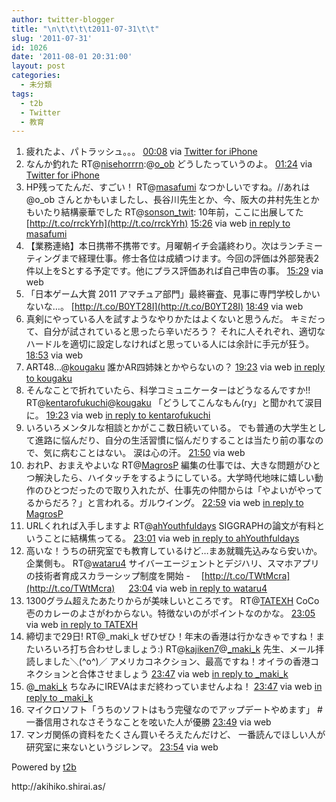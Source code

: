```yaml
---
author: twitter-blogger
title: "\n\t\t\t\t2011-07-31\t\t"
slug: '2011-07-31'
id: 1026
date: '2011-08-01 20:31:00'
layout: post
categories:
  - 未分類
tags:
  - t2b
  - Twitter
  - 教育
---
```


<div xmlns:georss="http://www.georss.org/georss">

1.  <span><span>疲れたよ、パトラッシュ。。。</span> <span>[<span>00:08</span>](http://twitter.com/o_ob/status/97624747856240640) <span>via [Twitter for iPhone](http://twitter.com/#!/download/iphone)</span></span></span>
2.  <span><span>なんか釣れた RT@[nisehorrrn](http://twitter.com/nisehorrrn "nisehorrrn"):@[o_ob](http://twitter.com/o_ob "o_ob") どうしたっていうのよ。</span> <span>[<span>01:24</span>](http://twitter.com/o_ob/status/97643817720750080) <span>via [Twitter for iPhone](http://twitter.com/#!/download/iphone)</span></span></span>
3.  <span><span>HP残ってたんだ、すごい！ RT@[masafumi](http://twitter.com/masafumi "masafumi") なつかしいですね。//あれは@o_ob さんとかもいましたし、長谷川先生とか、今、阪大の井村先生とかもいたり結構豪華でした RT@[sonson_twit](http://twitter.com/sonson_twit "sonson_twit"): 10年前，ここに出展してた　[http://t.co/rrckYrh](http://t.co/rrckYrh)</span> <span>[<span>15:26</span>](http://twitter.com/o_ob/status/97855723588952064) <span>via web</span> [in reply to masafumi](http://twitter.com/masafumi/status/97688439125848065)</span></span>
4.  <span><span>【業務連絡】本日携帯不携帯です。月曜朝イチ会議終わり。次はランチミーティングまで経理仕事。修士各位は成績つけます。今回の評価は外部発表2件以上をSとする予定です。他にプラス評価あれば自己申告の事。</span> <span>[<span>15:29</span>](http://twitter.com/o_ob/status/97856369708904450) <span>via web</span></span></span>
5.  <span><span>「日本ゲーム大賞 2011 アマチュア部門」最終審査、見事に専門学校しかいないな…。 [http://t.co/B0YT28I](http://t.co/B0YT28I)</span> <span>[<span>18:49</span>](http://twitter.com/o_ob/status/97906733422350336) <span>via web</span></span></span>
6.  <span><span>真剣にやっている人を試すようなやりかたはよくないと思うんだ。 キミだって、自分が試されていると思ったら辛いだろう？ それに人それぞれ、適切なハードルを適切に設定しなければと思っている人には余計に手元が狂う。</span> <span>[<span>18:53</span>](http://twitter.com/o_ob/status/97907679003021312) <span>via web</span></span></span>
7.  <span><span>ART48…@[kougaku](http://twitter.com/kougaku "kougaku") 誰かAR四姉妹とかやらないの？</span> <span>[<span>19:23</span>](http://twitter.com/o_ob/status/97915212954468352) <span>via web</span> [in reply to kougaku](http://twitter.com/kougaku/status/97914350244855809)</span></span>
8.  <span><span>そんなことで折れていたら、科学コミュニケーターはどうなるんですか!! RT@[kentarofukuchi](http://twitter.com/kentarofukuchi "kentarofukuchi")@[kougaku](http://twitter.com/kougaku "kougaku") 「どうしてこんなもん(ry」と聞かれて涙目に。</span> <span>[<span>19:23</span>](http://twitter.com/o_ob/status/97915396337831936) <span>via web</span> [in reply to kentarofukuchi](http://twitter.com/kentarofukuchi/status/97910464863932417)</span></span>
9.  <span><span>いろいろメンタルな相談とかがここ数日続いている。 でも普通の大学生として進路に悩んだり、自分の生活習慣に悩んだりすることは当たり前の事なので、気に病むことはない。 涙は心の汗。</span> <span>[<span>21:50</span>](http://twitter.com/o_ob/status/97952314349985793) <span>via web</span></span></span>
10.  <span><span>おれP、おまえやよいな RT@[MagrosP](http://twitter.com/MagrosP "MagrosP") 編集の仕事では、大きな問題がひとつ解決したら、ハイタッチをするようにしている。大学時代地味に嬉しい動作のひとつだったので取り入れたが、仕事先の仲間からは「やよいがやってるからだろ？」と言われる。ガルウイング。</span> <span>[<span>22:59</span>](http://twitter.com/o_ob/status/97969705419149312) <span>via web</span> [in reply to MagrosP](http://twitter.com/MagrosP/status/97954027492474881)</span></span>
11.  <span><span>URLくれれば入手しますよ RT@[ahYouthfuldays](http://twitter.com/ahYouthfuldays "ahYouthfuldays") SIGGRAPHの論文が有料ということに結構焦ってる。</span> <span>[<span>23:01</span>](http://twitter.com/o_ob/status/97970116997812224) <span>via web</span> [in reply to ahYouthfuldays](http://twitter.com/ahYouthfuldays/status/97943734704025601)</span></span>
12.  <span><span>高いな！うちの研究室でも教育しているけど…まあ就職先込みなら安いか。企業側も。 RT@[wataru4](http://twitter.com/wataru4 "wataru4") サイバーエージェントとデジハリ、スマホアプリの技術者育成スカラーシップ制度を開始 -　 [http://t.co/TWtMcra](http://t.co/TWtMcra) 　</span> <span>[<span>23:04</span>](http://twitter.com/o_ob/status/97970881908846592) <span>via web</span> [in reply to wataru4](http://twitter.com/wataru4/status/97969330867802113)</span></span>
13.  <span><span>1300グラム超えたあたりからが美味しいところです。 RT@[TATEXH](http://twitter.com/TATEXH "TATEXH") CoCo壱のカレーのよさがわからない。特徴ないのがポイントなのかな。</span> <span>[<span>23:05</span>](http://twitter.com/o_ob/status/97971139636236288) <span>via web</span> [in reply to TATEXH](http://twitter.com/TATEXH/status/97970644242804736)</span></span>
14.  <span><span>締切まで29日! RT@_maki_k ぜひぜひ！年末の香港は行かなきゃですね！またいろいろ打ち合わせしましょう:) RT@[kajiken7](http://twitter.com/kajiken7 "kajiken7")@[_maki_k](http://twitter.com/_maki_k "_maki_k") 先生、メール拝読しました＼(^o^)／ アメリカコネクション、最高ですね！オイラの香港コネクションと合体させましょう</span> <span>[<span>23:47</span>](http://twitter.com/o_ob/status/97981695285927936) <span>via web</span> [in reply to _maki_k](http://twitter.com/_maki_k/status/97978509955305473)</span></span>
15.  <span><span>@[_maki_k](http://twitter.com/_maki_k "_maki_k") ちなみにIREVAはまだ終わっていませんよね！</span> <span>[<span>23:47</span>](http://twitter.com/o_ob/status/97981768673656832) <span>via web</span> [in reply to _maki_k](http://twitter.com/_maki_k/status/97978509955305473)</span></span>
16.  <span><span>マイクロソフト「うちのソフトはもう完璧なのでアップデートやめます」 #一番信用されなさそうなことを呟いた人が優勝</span> <span>[<span>23:49</span>](http://twitter.com/o_ob/status/97982220446351360) <span>via web</span></span></span>
17.  <span><span>マンガ関係の資料をたくさん買いそろえたんだけど、 一番読んでほしい人が研究室に来ないというジレンマ。</span> <span>[<span>23:54</span>](http://twitter.com/o_ob/status/97983456356737024) <span>via web</span></span></span>

</div>

Powered by [t2b](http://t2b.utilz.jp/)

<div>http://akihiko.shirai.as/</div>